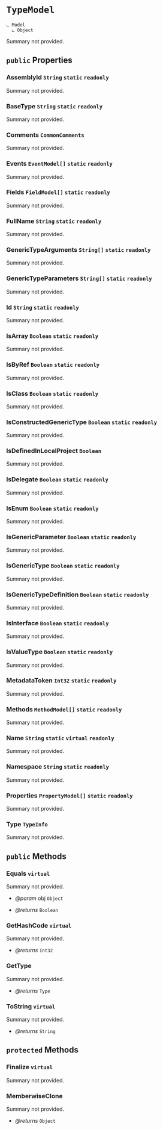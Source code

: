 # <code><span title="undefined">TypeModel</span></code>

```
ட Model
  ட Object
```

Summary not provided.

## `public` Properties

### AssemblyId <code><span title="undefined">String</span></code> `static` `readonly`

Summary not provided.

### BaseType <code><span title="undefined">String</span></code> `static` `readonly`

Summary not provided.

### Comments <code><span title="undefined">CommonComments</span></code>

Summary not provided.

### Events <code><span title="undefined">EventModel[]</span></code> `static` `readonly`

Summary not provided.

### Fields <code><span title="undefined">FieldModel[]</span></code> `static` `readonly`

Summary not provided.

### FullName <code><span title="undefined">String</span></code> `static` `readonly`

Summary not provided.

### GenericTypeArguments <code><span title="undefined">String[]</span></code> `static` `readonly`

Summary not provided.

### GenericTypeParameters <code><span title="undefined">String[]</span></code> `static` `readonly`

Summary not provided.

### Id <code><span title="undefined">String</span></code> `static` `readonly`

Summary not provided.

### IsArray <code><span title="undefined">Boolean</span></code> `static` `readonly`

Summary not provided.

### IsByRef <code><span title="undefined">Boolean</span></code> `static` `readonly`

Summary not provided.

### IsClass <code><span title="undefined">Boolean</span></code> `static` `readonly`

Summary not provided.

### IsConstructedGenericType <code><span title="undefined">Boolean</span></code> `static` `readonly`

Summary not provided.

### IsDefinedInLocalProject <code><span title="undefined">Boolean</span></code>

Summary not provided.

### IsDelegate <code><span title="undefined">Boolean</span></code> `static` `readonly`

Summary not provided.

### IsEnum <code><span title="undefined">Boolean</span></code> `static` `readonly`

Summary not provided.

### IsGenericParameter <code><span title="undefined">Boolean</span></code> `static` `readonly`

Summary not provided.

### IsGenericType <code><span title="undefined">Boolean</span></code> `static` `readonly`

Summary not provided.

### IsGenericTypeDefinition <code><span title="undefined">Boolean</span></code> `static` `readonly`

Summary not provided.

### IsInterface <code><span title="undefined">Boolean</span></code> `static` `readonly`

Summary not provided.

### IsValueType <code><span title="undefined">Boolean</span></code> `static` `readonly`

Summary not provided.

### MetadataToken <code><span title="undefined">Int32</span></code> `static` `readonly`

Summary not provided.

### Methods <code><span title="undefined">MethodModel[]</span></code> `static` `readonly`

Summary not provided.

### Name <code><span title="undefined">String</span></code> `static` `virtual` `readonly`

Summary not provided.

### Namespace <code><span title="undefined">String</span></code> `static` `readonly`

Summary not provided.

### Properties <code><span title="undefined">PropertyModel[]</span></code> `static` `readonly`

Summary not provided.

### Type <code><span title="undefined">TypeInfo</span></code>

Summary not provided.



## `public` Methods

### Equals `virtual`

Summary not provided.

- *@param* obj <code><span title="undefined">Object</span></code>

- *@returns* <code><span title="undefined">Boolean</span></code>

### GetHashCode `virtual`

Summary not provided.

- *@returns* <code><span title="undefined">Int32</span></code>

### GetType

Summary not provided.

- *@returns* <code><span title="undefined">Type</span></code>

### ToString `virtual`

Summary not provided.

- *@returns* <code><span title="undefined">String</span></code>

## `protected` Methods

### Finalize `virtual`

Summary not provided.



### MemberwiseClone

Summary not provided.

- *@returns* <code><span title="undefined">Object</span></code>